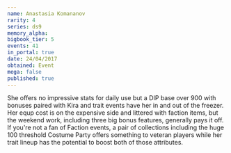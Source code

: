 ```yaml
---
name: Anastasia Komananov
rarity: 4
series: ds9
memory_alpha:
bigbook_tier: 5
events: 41
in_portal: true
date: 24/04/2017
obtained: Event
mega: false
published: true
---
```


She offers no impressive stats for daily use but a DIP base over 900 with bonuses paired with Kira and trait events have her in and out of the freezer. Her equp cost is on the expensive side and littered with faction items, but the weekend work, including three big bonus features, generally pays it off. If you're not a fan of Faction events, a pair of collections including the huge 100 threshold Costume Party offers something to veteran players while her trait lineup has the potential to boost both of those attributes.
